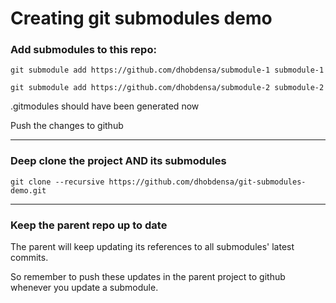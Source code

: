 # Creating git submodules demo

### Add submodules to this repo:

```git submodule add https://github.com/dhobdensa/submodule-1 submodule-1```

```git submodule add https://github.com/dhobdensa/submodule-2 submodule-2```

.gitmodules should have been generated now

Push the changes to github

---

### Deep clone the project AND its submodules

```git clone --recursive https://github.com/dhobdensa/git-submodules-demo.git```

---

### Keep the parent repo up to date

The parent will keep updating its references to all submodules' latest commits.

So remember to push these updates in the parent project to github whenever you update a submodule.
